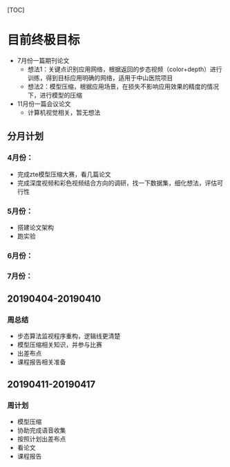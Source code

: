 [TOC]



# 目前终极目标

* 7月份一篇期刊论文
  * 想法1：关键点识别应用网络，根据返回的步态视频（color+depth）进行训练，得到目标应用明确的网络，适用于中山医院项目
  * 想法2：模型压缩，根据应用场景，在损失不影响应用效果的精度的情况下，进行模型的压缩
* 11月份一篇会议论文
  * 计算机视觉相关，暂无想法

## 分月计划

### 4月份：

* 完成zte模型压缩大赛，看几篇论文
* 完成深度视频和彩色视频结合方向的调研，找一下数据集，细化想法，评估可行性

### 5月份：

* 搭建论文架构
* 跑实验

### 6月份：

### 7月份：



## 20190404-20190410

### 周总结

* 步态算法监视程序重构，逻辑线更清楚
* 模型压缩相关知识，并参与比赛
* 出差布点
* 课程报告相关准备

## 20190411-20190417

### 周计划

- 模型压缩
- 协助完成语音收集
- 按照计划出差布点
- 看论文
- 课程报告